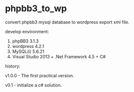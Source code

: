 # phpbb3_to_wp

convert phpbb3 mysql database to wordpress export xml file.

develop environment:
1. phpBB3 3.1.3
2. wordpress 4.2.1
3. MySQL(i) 5.6.21
4. Visual Studio 2013 + .Net Framework 4.5 + C#

history:

v1.0.0 - The first practical version.

v0.1 - initialize a c# solution.
